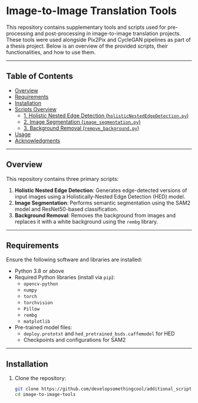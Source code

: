 # Image-to-Image Translation Tools

This repository contains supplementary tools and scripts used for pre-processing and post-processing in image-to-image translation projects. These tools were used alongside Pix2Pix and CycleGAN pipelines as part of a thesis project. Below is an overview of the provided scripts, their functionalities, and how to use them.

---

## Table of Contents

- [Overview](#overview)
- [Requirements](#requirements)
- [Installation](#installation)
- [Scripts Overview](#scripts-overview)
  - [1. Holistic Nested Edge Detection (`holisticNestedEdgeDetection.py`)](#1-holistic-nested-edge-detection)
  - [2. Image Segmentation (`image_segmentation.py`)](#2-image-segmentation)
  - [3. Background Removal (`remove_background.py`)](#3-background-removal)
- [Usage](#usage)
- [Acknowledgments](#acknowledgments)

---

## Overview

This repository contains three primary scripts:

1. **Holistic Nested Edge Detection**: Generates edge-detected versions of input images using a Holistically-Nested Edge Detection (HED) model.
2. **Image Segmentation**: Performs semantic segmentation using the SAM2 model and ResNet50-based classification.
3. **Background Removal**: Removes the background from images and replaces it with a white background using the `rembg` library.

---

## Requirements

Ensure the following software and libraries are installed:

- Python 3.8 or above
- Required Python libraries (install via `pip`):
  - `opencv-python`
  - `numpy`
  - `torch`
  - `torchvision`
  - `Pillow`
  - `rembg`
  - `matplotlib`
- Pre-trained model files:
  - `deploy.prototxt` and `hed_pretrained_bsds.caffemodel` for HED
  - Checkpoints and configurations for SAM2

---

## Installation

1. Clone the repository:
   ```bash
   git clone https://github.com/developsomethingcool/additional_scripts
   cd image-to-image-tools
